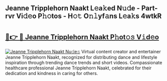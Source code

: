 ## Jeanne Tripplehorn Naakt L𝚎a𝚔ed N𝚞𝚍e - Part-rvr Vi𝚍𝚎o P𝚑𝚘tos - H𝚘𝚝 O𝚗𝚕yf𝚊ns L𝚎a𝚔s 4wtkR

# <h2><a href="http://kf328qh.oniu.top/?m=Jeanne+Tripplehorn+Naakt">🔗👉 🔴 Jeanne Tripplehorn Naakt P𝚑ot𝚘𝚜 V𝚒d𝚎o</a></h2>

[![Jeanne Tripplehorn Naakt Nu𝚍e𝚜](https://i.imgur.com/0qMVB7G.gif)](http://kf328qh.oniu.top/?m=Jeanne+Tripplehorn+Naakt)
Virtual content creator and entertainer Jeanne Tripplehorn Naakt, recognized for distributing dance and lifestyle inspiration through trending dance trends and short videos. Compassionate healthcare professional Jeanne Tripplehorn Naakt, celebrated for their dedication and kindness in caring for others.  
